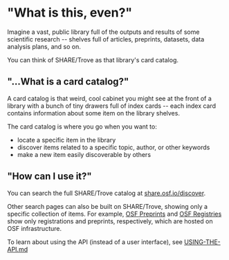 # "What is this, even?"

Imagine a vast, public library full of the outputs and results of some scientific
research -- shelves full of articles, preprints, datasets, data analysis plans,
and so on.

You can think of SHARE/Trove as that library's card catalog.

## "...What is a card catalog?"

A card catalog is that weird, cool cabinet you might see at the front of a
library with a bunch of tiny drawers full of index cards -- each index card
contains information about some item on the library shelves.

The card catalog is where you go when you want to:
- locate a specific item in the library
- discover items related to a specific topic, author, or other keywords
- make a new item easily discoverable by others

## "How can I use it?"

You can search the full SHARE/Trove catalog at
[share.osf.io/discover](https://share.osf.io/discover).

Other search pages can also be built on SHARE/Trove, showing only a specific
collection of items. For example, [OSF Preprints](https://osf.io/preprints/discover)
and [OSF Registries](https://osf.io/registries/discover) show only registrations
and preprints, respectively, which are hosted on OSF infrastructure.

To learn about using the API (instead of a user interface), see
[USING-THE-API.md](./USING-THE-API.md)
